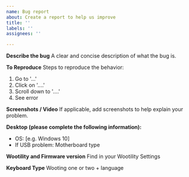 ```yaml
---
name: Bug report
about: Create a report to help us improve
title: ''
labels: ''
assignees: ''

---
```


**Describe the bug**
A clear and concise description of what the bug is.

**To Reproduce**
Steps to reproduce the behavior:
1. Go to '...'
2. Click on '....'
3. Scroll down to '....'
4. See error

**Screenshots / Video**
If applicable, add screenshots to help explain your problem.

**Desktop (please complete the following information):**
 - OS: [e.g. Windows 10]
 - If USB problem: Motherboard type

**Wootility and Firmware version**
Find in your Wootility Settings

**Keyboard Type**
Wooting one or two + language
